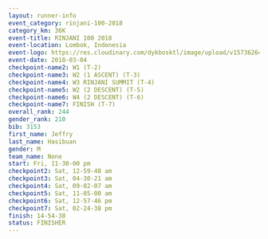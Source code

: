 ```yaml
---
layout: runner-info 
event_category: rinjani-100-2018 
category_km: 36K 
event-title: RINJANI 100 2018 
event-location: Lombok, Indonesia 
event-logo: https://res.cloudinary.com/dykbosktl/image/upload/v1573626435/Logo/Rinjani_eoufbh.png 
event-date: 2018-03-04 
checkpoint-name2: W1 (T-2) 
checkpoint-name3: W2 (1 ASCENT) (T-3) 
checkpoint-name4: W3 RINJANI SUMMIT (T-4) 
checkpoint-name5: W2 (2 DESCENT) (T-5) 
checkpoint-name6: W4 (2 DESCENT) (T-6) 
checkpoint-name7: FINISH (T-7) 
overall_rank: 244
gender_rank: 210
bib: 3153
first_name: Jeffry
last_name: Hasibuan
gender: M
team_name: None
start: Fri, 11-30-00 pm
checkpoint2: Sat, 12-59-48 am
checkpoint3: Sat, 04-30-21 am
checkpoint4: Sat, 09-02-07 am
checkpoint5: Sat, 11-05-00 am
checkpoint6: Sat, 12-57-46 pm
checkpoint7: Sat, 02-24-38 pm
finish: 14-54-38
status: FINISHER
---
```


